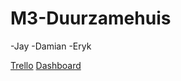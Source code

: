 # M3-Duurzamehuis

-Jay
-Damian
-Eryk


[Trello](https://trello.com/b/raJSLFyQ/m3-dashbord)
[Dashboard](https://35810.hosts2.ma-cloud.nl/web/Dashboard)
